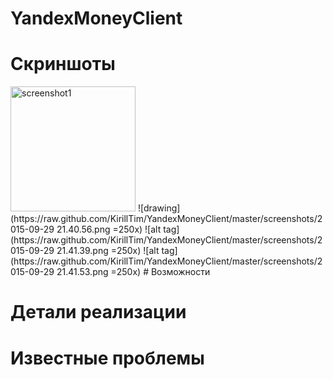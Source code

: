 # YandexMoneyClient

# Скриншоты
<img src="https://raw.github.com/KirillTim/YandexMoneyClient/master/screenshots/2015-09-29 21.39.23.png" alt="screenshot1" width="200">
![drawing](https://raw.github.com/KirillTim/YandexMoneyClient/master/screenshots/2015-09-29 21.40.56.png =250x)
![alt tag](https://raw.github.com/KirillTim/YandexMoneyClient/master/screenshots/2015-09-29 21.41.39.png =250x)
![alt tag](https://raw.github.com/KirillTim/YandexMoneyClient/master/screenshots/2015-09-29 21.41.53.png =250x)
# Возможности

# Детали реализации

# Известные проблемы
